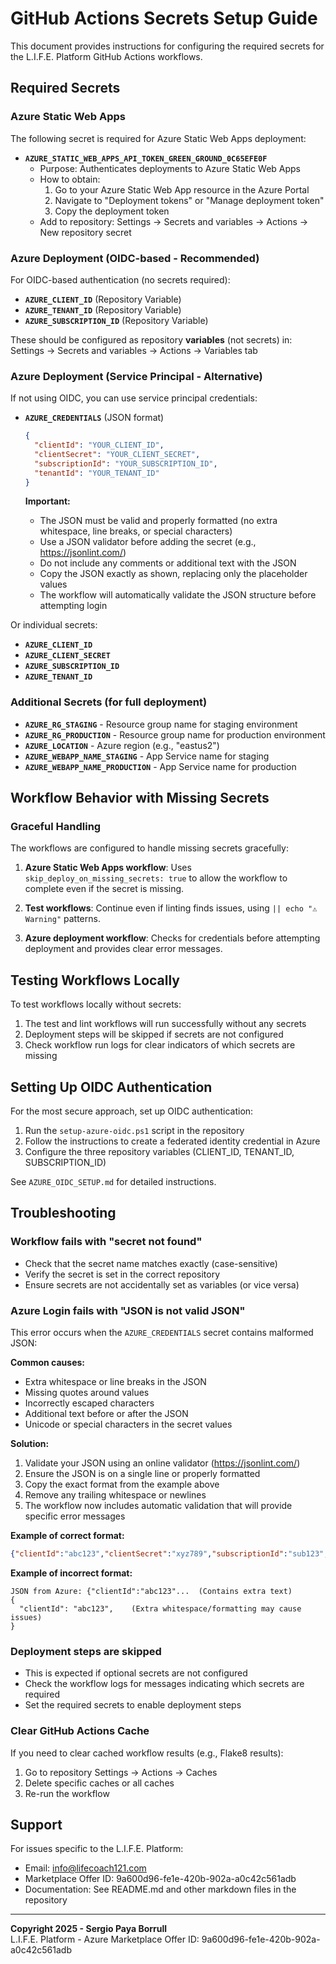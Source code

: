 # GitHub Actions Secrets Setup Guide

This document provides instructions for configuring the required secrets for the L.I.F.E. Platform GitHub Actions workflows.

## Required Secrets

### Azure Static Web Apps

The following secret is required for Azure Static Web Apps deployment:

- **`AZURE_STATIC_WEB_APPS_API_TOKEN_GREEN_GROUND_0C65EFE0F`**
  - Purpose: Authenticates deployments to Azure Static Web Apps
  - How to obtain: 
    1. Go to your Azure Static Web App resource in the Azure Portal
    2. Navigate to "Deployment tokens" or "Manage deployment token"
    3. Copy the deployment token
  - Add to repository: Settings → Secrets and variables → Actions → New repository secret

### Azure Deployment (OIDC-based - Recommended)

For OIDC-based authentication (no secrets required):

- **`AZURE_CLIENT_ID`** (Repository Variable)
- **`AZURE_TENANT_ID`** (Repository Variable)
- **`AZURE_SUBSCRIPTION_ID`** (Repository Variable)

These should be configured as repository **variables** (not secrets) in:
Settings → Secrets and variables → Actions → Variables tab

### Azure Deployment (Service Principal - Alternative)

If not using OIDC, you can use service principal credentials:

- **`AZURE_CREDENTIALS`** (JSON format)
  ```json
  {
    "clientId": "YOUR_CLIENT_ID",
    "clientSecret": "YOUR_CLIENT_SECRET",
    "subscriptionId": "YOUR_SUBSCRIPTION_ID",
    "tenantId": "YOUR_TENANT_ID"
  }
  ```

  **Important:** 
  - The JSON must be valid and properly formatted (no extra whitespace, line breaks, or special characters)
  - Use a JSON validator before adding the secret (e.g., https://jsonlint.com/)
  - Do not include any comments or additional text with the JSON
  - Copy the JSON exactly as shown, replacing only the placeholder values
  - The workflow will automatically validate the JSON structure before attempting login

Or individual secrets:
- **`AZURE_CLIENT_ID`**
- **`AZURE_CLIENT_SECRET`**
- **`AZURE_SUBSCRIPTION_ID`**
- **`AZURE_TENANT_ID`**

### Additional Secrets (for full deployment)

- **`AZURE_RG_STAGING`** - Resource group name for staging environment
- **`AZURE_RG_PRODUCTION`** - Resource group name for production environment
- **`AZURE_LOCATION`** - Azure region (e.g., "eastus2")
- **`AZURE_WEBAPP_NAME_STAGING`** - App Service name for staging
- **`AZURE_WEBAPP_NAME_PRODUCTION`** - App Service name for production

## Workflow Behavior with Missing Secrets

### Graceful Handling

The workflows are configured to handle missing secrets gracefully:

1. **Azure Static Web Apps workflow**: Uses `skip_deploy_on_missing_secrets: true` to allow the workflow to complete even if the secret is missing.

2. **Test workflows**: Continue even if linting finds issues, using `|| echo "⚠️ Warning"` patterns.

3. **Azure deployment workflow**: Checks for credentials before attempting deployment and provides clear error messages.

## Testing Workflows Locally

To test workflows locally without secrets:

1. The test and lint workflows will run successfully without any secrets
2. Deployment steps will be skipped if secrets are not configured
3. Check workflow run logs for clear indicators of which secrets are missing

## Setting Up OIDC Authentication

For the most secure approach, set up OIDC authentication:

1. Run the `setup-azure-oidc.ps1` script in the repository
2. Follow the instructions to create a federated identity credential in Azure
3. Configure the three repository variables (CLIENT_ID, TENANT_ID, SUBSCRIPTION_ID)

See `AZURE_OIDC_SETUP.md` for detailed instructions.

## Troubleshooting

### Workflow fails with "secret not found"

- Check that the secret name matches exactly (case-sensitive)
- Verify the secret is set in the correct repository
- Ensure secrets are not accidentally set as variables (or vice versa)

### Azure Login fails with "JSON is not valid JSON"

This error occurs when the `AZURE_CREDENTIALS` secret contains malformed JSON:

**Common causes:**
- Extra whitespace or line breaks in the JSON
- Missing quotes around values
- Incorrectly escaped characters
- Additional text before or after the JSON
- Unicode or special characters in the secret values

**Solution:**
1. Validate your JSON using an online validator (https://jsonlint.com/)
2. Ensure the JSON is on a single line or properly formatted
3. Copy the exact format from the example above
4. Remove any trailing whitespace or newlines
5. The workflow now includes automatic validation that will provide specific error messages

**Example of correct format:**
```json
{"clientId":"abc123","clientSecret":"xyz789","subscriptionId":"sub123","tenantId":"tenant123"}
```

**Example of incorrect format:**
```
JSON from Azure: {"clientId":"abc123"...  (Contains extra text)
{
  "clientId": "abc123",    (Extra whitespace/formatting may cause issues)
}
```

### Deployment steps are skipped

- This is expected if optional secrets are not configured
- Check the workflow logs for messages indicating which secrets are required
- Set the required secrets to enable deployment steps

### Clear GitHub Actions Cache

If you need to clear cached workflow results (e.g., Flake8 results):

1. Go to repository Settings → Actions → Caches
2. Delete specific caches or all caches
3. Re-run the workflow

## Support

For issues specific to the L.I.F.E. Platform:
- Email: info@lifecoach121.com
- Marketplace Offer ID: 9a600d96-fe1e-420b-902a-a0c42c561adb
- Documentation: See README.md and other markdown files in the repository

---

**Copyright 2025 - Sergio Paya Borrull**  
L.I.F.E. Platform - Azure Marketplace Offer ID: 9a600d96-fe1e-420b-902a-a0c42c561adb
